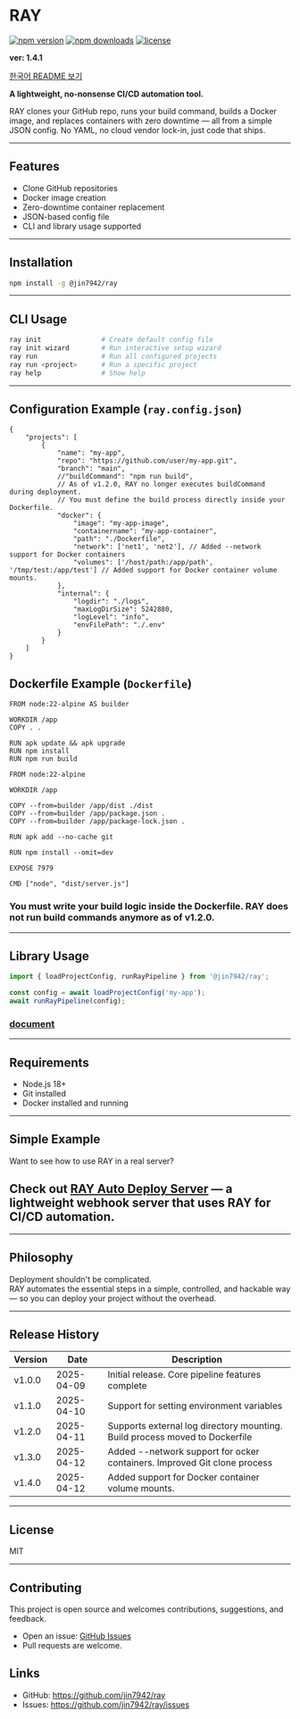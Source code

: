 # RAY

[![npm version](https://img.shields.io/npm/v/@jin7942/ray?color=blue)](https://www.npmjs.com/package/@jin7942/ray)
[![npm downloads](https://img.shields.io/npm/dm/@jin7942/ray)](https://www.npmjs.com/package/@jin7942/ray)
[![license](https://img.shields.io/npm/l/@jin7942/ray)](./LICENSE)

**ver: 1.4.1**

[한국어 README 보기](./README.ko.md)

**A lightweight, no-nonsense CI/CD automation tool.**

RAY clones your GitHub repo, runs your build command, builds a Docker image, and replaces containers with zero downtime — all from a simple JSON config. No YAML, no cloud vendor lock-in, just code that ships.

---

## Features

-   Clone GitHub repositories
-   Docker image creation
-   Zero-downtime container replacement
-   JSON-based config file
-   CLI and library usage supported

---

## Installation

```bash
npm install -g @jin7942/ray
```

---

## CLI Usage

```bash
ray init               # Create default config file
ray init wizard        # Run interactive setup wizard
ray run                # Run all configured projects
ray run <project>      # Run a specific project
ray help               # Show help
```

---

## Configuration Example (`ray.config.json`)

```jsonc
{
    "projects": [
        {
            "name": "my-app",
            "repo": "https://github.com/user/my-app.git",
            "branch": "main",
            //"buildCommand": "npm run build",
            // As of v1.2.0, RAY no longer executes buildCommand during deployment.
            // You must define the build process directly inside your Dockerfile.
            "docker": {
                "image": "my-app-image",
                "containername": "my-app-container",
                "path": "./Dockerfile",
                "network": ['net1', 'net2'], // Added --network support for Docker containers
                "volumes": ['/host/path:/app/path', '/tmp/test:/app/test'] // Added support for Docker container volume mounts.
            },
            "internal": {
                "logdir": "./logs",
                "maxLogDirSize": 5242880,
                "logLevel": "info",
                "envFilePath": "./.env"
            }
        }
    ]
}
```

## Dockerfile Example (`Dockerfile`)

```docker
FROM node:22-alpine AS builder

WORKDIR /app
COPY . .

RUN apk update && apk upgrade
RUN npm install
RUN npm run build

FROM node:22-alpine

WORKDIR /app

COPY --from=builder /app/dist ./dist
COPY --from=builder /app/package.json .
COPY --from=builder /app/package-lock.json .

RUN apk add --no-cache git

RUN npm install --omit=dev

EXPOSE 7979

CMD ["node", "dist/server.js"]

```

### You must write your build logic inside the Dockerfile. RAY does not run build commands anymore as of v1.2.0.

---

## Library Usage

```ts
import { loadProjectConfig, runRayPipeline } from '@jin7942/ray';

const config = await loadProjectConfig('my-app');
await runRayPipeline(config);
```

### [document](./DOCUMENT.md)

---

## Requirements

-   Node.js 18+
-   Git installed
-   Docker installed and running

---

## Simple Example

Want to see how to use RAY in a real server?

## Check out [RAY Auto Deploy Server](https://github.com/jin7942/ra-auto-deploy-server) — a lightweight webhook server that uses RAY for CI/CD automation.

---

## Philosophy

Deployment shouldn't be complicated.  
RAY automates the essential steps in a simple, controlled, and hackable way — so you can deploy your project without the overhead.

---

## Release History

| Version | Date       | Description                                                                 |
| ------- | ---------- | --------------------------------------------------------------------------- |
| v1.0.0  | 2025-04-09 | Initial release. Core pipeline features complete                            |
| v1.1.0  | 2025-04-10 | Support for setting environment variables                                   |
| v1.2.0  | 2025-04-11 | Supports external log directory mounting. Build process moved to Dockerfile |
| v1.3.0  | 2025-04-12 | Added --network support for ocker containers. Improved Git clone process    |
| v1.4.0  | 2025-04-12 | Added support for Docker container volume mounts.                           |

---

## License

MIT

---

## Contributing

This project is open source and welcomes contributions, suggestions, and feedback.

-   Open an issue: [GitHub Issues](https://github.com/jin7942/ray/issues)
-   Pull requests are welcome.

## Links

-   GitHub: https://github.com/jin7942/ray
-   Issues: https://github.com/jin7942/ray/issues
